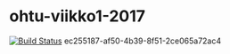 # ohtu-viikko1-2017
[![Build Status](https://travis-ci.org/pjukarainen/ohtu-viikko1-2017.svg?branch=master)](https://travis-ci.org/pjukarainen/ohtu-viikko1-2017)
ec255187-af50-4b39-8f51-2ce065a72ac4
